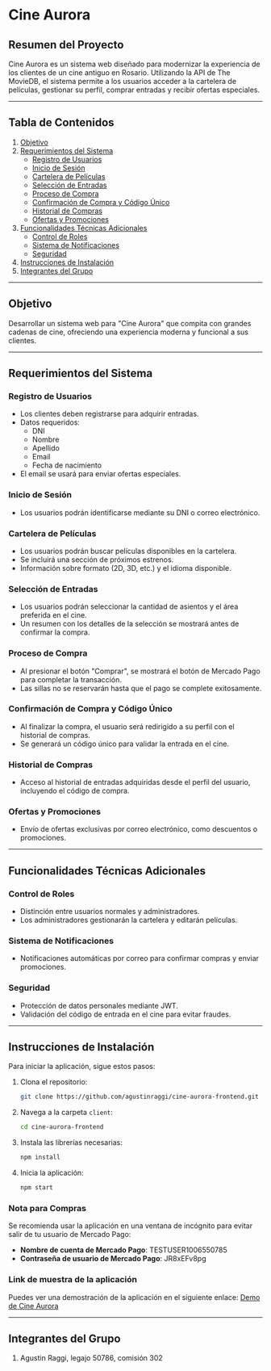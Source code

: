 # Cine Aurora

## Resumen del Proyecto

Cine Aurora es un sistema web diseñado para modernizar la experiencia de los clientes de un cine antiguo en Rosario. Utilizando la API de The MovieDB, el sistema permite a los usuarios acceder a la cartelera de películas, gestionar su perfil, comprar entradas y recibir ofertas especiales.

---

## Tabla de Contenidos

1. [Objetivo](#objetivo)
2. [Requerimientos del Sistema](#requerimientos-del-sistema)
   - [Registro de Usuarios](#registro-de-usuarios)
   - [Inicio de Sesión](#inicio-de-sesión)
   - [Cartelera de Películas](#cartelera-de-películas)
   - [Selección de Entradas](#selección-de-entradas)
   - [Proceso de Compra](#proceso-de-compra)
   - [Confirmación de Compra y Código Único](#confirmación-de-compra-y-código-único)
   - [Historial de Compras](#historial-de-compras)
   - [Ofertas y Promociones](#ofertas-y-promociones)
3. [Funcionalidades Técnicas Adicionales](#funcionalidades-técnicas-adicionales)
   - [Control de Roles](#control-de-roles)
   - [Sistema de Notificaciones](#sistema-de-notificaciones)
   - [Seguridad](#seguridad)
4. [Instrucciones de Instalación](#instrucciones-de-instalación)
5. [Integrantes del Grupo](#integrantes-del-grupo)

---

## Objetivo

Desarrollar un sistema web para "Cine Aurora" que compita con grandes cadenas de cine, ofreciendo una experiencia moderna y funcional a sus clientes.

---

## Requerimientos del Sistema

### Registro de Usuarios

- Los clientes deben registrarse para adquirir entradas.
- Datos requeridos:
  - DNI
  - Nombre
  - Apellido
  - Email
  - Fecha de nacimiento
- El email se usará para enviar ofertas especiales.

### Inicio de Sesión

- Los usuarios podrán identificarse mediante su DNI o correo electrónico.

### Cartelera de Películas

- Los usuarios podrán buscar películas disponibles en la cartelera.
- Se incluirá una sección de próximos estrenos.
- Información sobre formato (2D, 3D, etc.) y el idioma disponible.

### Selección de Entradas

- Los usuarios podrán seleccionar la cantidad de asientos y el área preferida en el cine.
- Un resumen con los detalles de la selección se mostrará antes de confirmar la compra.

### Proceso de Compra

- Al presionar el botón "Comprar", se mostrará el botón de Mercado Pago para completar la transacción.
- Las sillas no se reservarán hasta que el pago se complete exitosamente.

### Confirmación de Compra y Código Único

- Al finalizar la compra, el usuario será redirigido a su perfil con el historial de compras.
- Se generará un código único para validar la entrada en el cine.

### Historial de Compras

- Acceso al historial de entradas adquiridas desde el perfil del usuario, incluyendo el código de compra.

### Ofertas y Promociones

- Envío de ofertas exclusivas por correo electrónico, como descuentos o promociones.

---

## Funcionalidades Técnicas Adicionales

### Control de Roles

- Distinción entre usuarios normales y administradores.
- Los administradores gestionarán la cartelera y editarán películas.

### Sistema de Notificaciones

- Notificaciones automáticas por correo para confirmar compras y enviar promociones.

### Seguridad

- Protección de datos personales mediante JWT.
- Validación del código de entrada en el cine para evitar fraudes.

---

## Instrucciones de Instalación

Para iniciar la aplicación, sigue estos pasos:

1. Clona el repositorio:
   ```bash
   git clone https://github.com/agustinraggi/cine-aurora-frontend.git
   ```

2. Navega a la carpeta `client`:
   ```bash
   cd cine-aurora-frontend
   ```

3. Instala las librerías necesarias:
   ```bash
   npm install
   ```

4. Inicia la aplicación:
   ```bash
   npm start
   ```

### Nota para Compras

Se recomienda usar la aplicación en una ventana de incógnito para evitar salir de tu usuario de Mercado Pago:

- **Nombre de cuenta de Mercado Pago**: TESTUSER1006550785
- **Contraseña de usuario de Mercado Pago**: JR8xEFv8pg

### Link de muestra de la aplicación

Puedes ver una demostración de la aplicación en el siguiente enlace:
[Demo de Cine Aurora](https://drive.google.com/drive/folders/1KNipmQ1gqdZNKFnduNhWCk5B5zVscSgy?usp=drive_link)

---

## Integrantes del Grupo

1. Agustin Raggi, legajo 50786, comisión 302